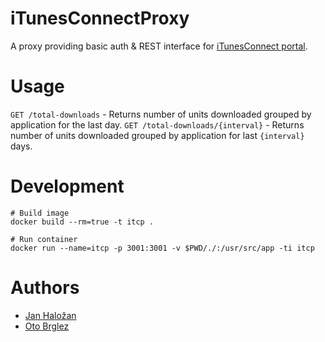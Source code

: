 # iTunesConnectProxy

A proxy providing basic auth &amp; REST interface for [iTunesConnect portal](https://itunesconnect.apple.com).

# Usage

`GET /total-downloads` - Returns number of units downloaded grouped by application for the last day.
`GET /total-downloads/{interval}` - Returns number of units downloaded grouped by application for last `{interval}` days.

# Development

    # Build image
    docker build --rm=true -t itcp .

    # Run container
    docker run --name=itcp -p 3001:3001 -v $PWD/./:/usr/src/app -ti itcp

# Authors

- [Jan Haložan](https://github.com/JanHalozan)
- [Oto Brglez](https://github.com/otobrglez)
